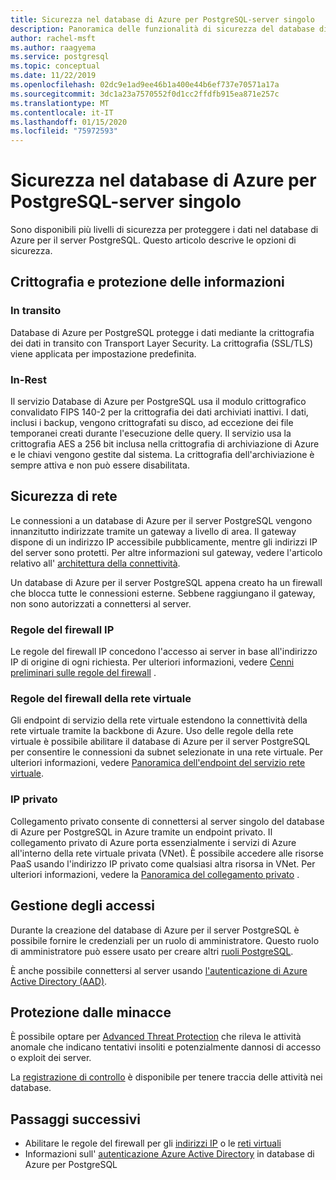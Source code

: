 ```yaml
---
title: Sicurezza nel database di Azure per PostgreSQL-server singolo
description: Panoramica delle funzionalità di sicurezza del database di Azure per PostgreSQL-server singolo.
author: rachel-msft
ms.author: raagyema
ms.service: postgresql
ms.topic: conceptual
ms.date: 11/22/2019
ms.openlocfilehash: 02dc9e1ad9ee46b1a400e44b6ef737e70571a17a
ms.sourcegitcommit: 3dc1a23a7570552f0d1cc2ffdfb915ea871e257c
ms.translationtype: MT
ms.contentlocale: it-IT
ms.lasthandoff: 01/15/2020
ms.locfileid: "75972593"
---
```

# <a name="security-in-azure-database-for-postgresql---single-server"></a>Sicurezza nel database di Azure per PostgreSQL-server singolo

Sono disponibili più livelli di sicurezza per proteggere i dati nel database di Azure per il server PostgreSQL. Questo articolo descrive le opzioni di sicurezza.

## <a name="information-protection-and-encryption"></a>Crittografia e protezione delle informazioni

### <a name="in-transit"></a>In transito
Database di Azure per PostgreSQL protegge i dati mediante la crittografia dei dati in transito con Transport Layer Security. La crittografia (SSL/TLS) viene applicata per impostazione predefinita.

### <a name="at-rest"></a>In-Rest
Il servizio Database di Azure per PostgreSQL usa il modulo crittografico convalidato FIPS 140-2 per la crittografia dei dati archiviati inattivi. I dati, inclusi i backup, vengono crittografati su disco, ad eccezione dei file temporanei creati durante l'esecuzione delle query. Il servizio usa la crittografia AES a 256 bit inclusa nella crittografia di archiviazione di Azure e le chiavi vengono gestite dal sistema. La crittografia dell'archiviazione è sempre attiva e non può essere disabilitata.


## <a name="network-security"></a>Sicurezza di rete
Le connessioni a un database di Azure per il server PostgreSQL vengono innanzitutto indirizzate tramite un gateway a livello di area. Il gateway dispone di un indirizzo IP accessibile pubblicamente, mentre gli indirizzi IP del server sono protetti. Per altre informazioni sul gateway, vedere l'articolo relativo all' [architettura della connettività](concepts-connectivity-architecture.md).  

Un database di Azure per il server PostgreSQL appena creato ha un firewall che blocca tutte le connessioni esterne. Sebbene raggiungano il gateway, non sono autorizzati a connettersi al server. 

### <a name="ip-firewall-rules"></a>Regole del firewall IP
Le regole del firewall IP concedono l'accesso ai server in base all'indirizzo IP di origine di ogni richiesta. Per ulteriori informazioni, vedere [Cenni preliminari sulle regole del firewall](concepts-firewall-rules.md) .

### <a name="virtual-network-firewall-rules"></a>Regole del firewall della rete virtuale
Gli endpoint di servizio della rete virtuale estendono la connettività della rete virtuale tramite la backbone di Azure. Uso delle regole della rete virtuale è possibile abilitare il database di Azure per il server PostgreSQL per consentire le connessioni da subnet selezionate in una rete virtuale. Per ulteriori informazioni, vedere [Panoramica dell'endpoint del servizio rete virtuale](concepts-data-access-and-security-vnet.md).

### <a name="private-ip"></a>IP privato
Collegamento privato consente di connettersi al server singolo del database di Azure per PostgreSQL in Azure tramite un endpoint privato. Il collegamento privato di Azure porta essenzialmente i servizi di Azure all'interno della rete virtuale privata (VNet). È possibile accedere alle risorse PaaS usando l'indirizzo IP privato come qualsiasi altra risorsa in VNet. Per ulteriori informazioni, vedere la [Panoramica del collegamento privato](concepts-data-access-and-security-private-link.md) .


## <a name="access-management"></a>Gestione degli accessi

Durante la creazione del database di Azure per il server PostgreSQL è possibile fornire le credenziali per un ruolo di amministratore. Questo ruolo di amministratore può essere usato per creare altri [ruoli PostgreSQL](https://www.postgresql.org/docs/current/user-manag.html).

È anche possibile connettersi al server usando [l'autenticazione di Azure Active Directory (AAD)](concepts-aad-authentication.md).


## <a name="threat-protection"></a>Protezione dalle minacce

È possibile optare per [Advanced Threat Protection](concepts-data-access-and-security-threat-protection.md) che rileva le attività anomale che indicano tentativi insoliti e potenzialmente dannosi di accesso o exploit dei server.

La [registrazione di controllo](concepts-audit.md) è disponibile per tenere traccia delle attività nei database. 


## <a name="next-steps"></a>Passaggi successivi
- Abilitare le regole del firewall per gli [indirizzi IP](concepts-firewall-rules.md) o le [reti virtuali](concepts-data-access-and-security-vnet.md)
- Informazioni sull' [autenticazione Azure Active Directory](concepts-aad-authentication.md) in database di Azure per PostgreSQL

